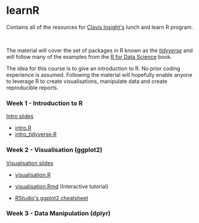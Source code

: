 # learnR

Contains all of the resources for [Clavis Insight's](https://www.clavisinsight.com/) lunch and learn R program.

<br>

The material will cover the set of packages in R known as the [*tidyverse*](https://www.tidyverse.org/) and will follow many of the examples from the [R for Data Science](http://r4ds.had.co.nz/index.html) book.

The idea for this course is to give an introduction to R. No prior coding experience is assumed. Following the material will hopefully enable anyone to leverage R to create visualisations, manipulate data and create reproducible reports.

### Week 1 - Introduction to R

[Intro slides](/Slides/Intro.md)

- [intro.R](https://raw.githubusercontent.com/aboland/learnR/blob/master/Rcode/intro.R)
- <a href="https://raw.githubusercontent.com/aboland/learnR/master/Rcode/intro_tidyverse.R" download> intro_tidyverse.R </a>  


### Week 2 - Visualisation (ggplot2)

[Visualisation slides](/Slides/Visualisation.md)

- [visualisation.R](https://raw.githubusercontent.com/aboland/learnR/blob/master/Rcode/visualisation.R)
- [visualisation.Rmd](https://raw.githubusercontent.com/aboland/learnR/master/Tutorials/Visualisation/Visualisation.Rmd) (Interactive tutorial)

- [RStudio's ggplot2 cheatsheet](https://www.rstudio.com/wp-content/uploads/2015/03/ggplot2-cheatsheet.pdf)

### Week 3 - Data Manipulation (dplyr)